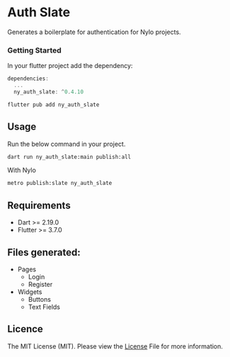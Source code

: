 # Auth Slate
Generates a boilerplate for authentication for Nylo projects.

### Getting Started #
In your flutter project add the dependency:

``` dart 
dependencies:
  ...
  ny_auth_slate: ^0.4.10
```

``` bash
flutter pub add ny_auth_slate
```

## Usage

Run the below command in your project.

``` bash
dart run ny_auth_slate:main publish:all
```

With Nylo

``` bash 
metro publish:slate ny_auth_slate
```

## Requirements
* Dart >= 2.19.0
* Flutter >= 3.7.0

## Files generated:
- Pages
  - Login
  - Register
- Widgets
  - Buttons
  - Text Fields

## Licence

The MIT License (MIT). Please view the [License](https://github.com/nylo-core/ny_auth_slate/blob/main/licence) File for more information.